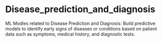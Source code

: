 # Disease_prediction_and_diagnosis
 ML Modles related to Disease Prediction and Diagnosis: Build predictive models to identify early signs of diseases or conditions based on patient data such as symptoms, medical history, and diagnostic tests.
